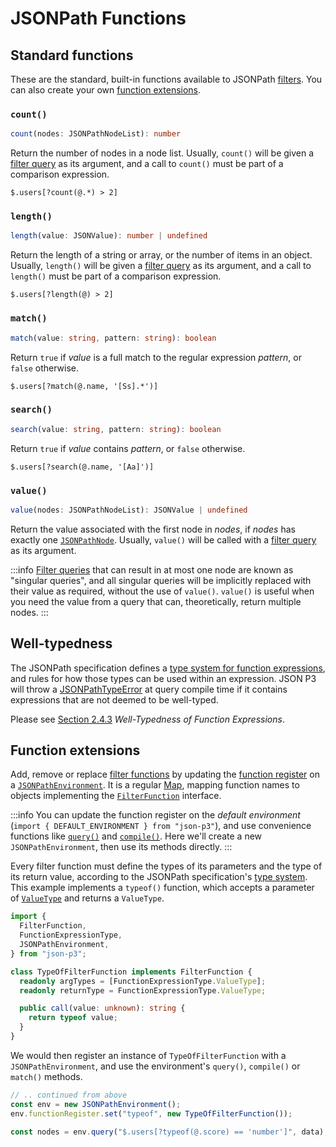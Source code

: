 # JSONPath Functions

## Standard functions

These are the standard, built-in functions available to JSONPath [filters](./jsonpath-syntax.md#filters). You can also create your own [function extensions](#function-extensions).

### `count()`

```typescript
count(nodes: JSONPathNodeList): number
```

Return the number of nodes in a node list. Usually, `count()` will be given a [filter query](./jsonpath-syntax.md#filter-queries) as its argument, and a call to `count()` must be part of a comparison expression.

```text title="Example query"
$.users[?count(@.*) > 2]
```

### `length()`

```typescript
length(value: JSONValue): number | undefined
```

Return the length of a string or array, or the number of items in an object. Usually, `length()` will be given a [filter query](./jsonpath-syntax.md#filter-queries) as its argument, and a call to `length()` must be part of a comparison expression.

```text title="Example query"
$.users[?length(@) > 2]
```

### `match()`

```typescript
match(value: string, pattern: string): boolean
```

Return `true` if _value_ is a full match to the regular expression _pattern_, or `false` otherwise.

```text title="Example query"
$.users[?match(@.name, '[Ss].*')]
```

### `search()`

```typescript
search(value: string, pattern: string): boolean
```

Return `true` if _value_ contains _pattern_, or `false` otherwise.

```text title="Example query"
$.users[?search(@.name, '[Aa]')]
```

### `value()`

```typescript
value(nodes: JSONPathNodeList): JSONValue | undefined
```

Return the value associated with the first node in _nodes_, if _nodes_ has exactly one [`JSONPathNode`](../api/classes/jsonpath.JSONPathNode.md). Usually, `value()` will be called with a [filter query](./jsonpath-syntax.md#filter-queries) as its argument.

:::info
[Filter queries](./jsonpath-syntax.md#filter-queries) that can result in at most one node are known as "singular queries", and all singular queries will be implicitly replaced with their value as required, without the use of `value()`. `value()` is useful when you need the value from a query that can, theoretically, return multiple nodes.
:::

## Well-typedness

The JSONPath specification defines a [type system for function expressions](https://datatracker.ietf.org/doc/html/draft-ietf-jsonpath-base-20#name-type-system-for-function-ex), and rules for how those types can be used within an expression. JSON P3 will throw a [JSONPathTypeError](../api/classes/jsonpath.JSONPathTypeError.md) at query compile time if it contains expressions that are not deemed to be well-typed.

Please see [Section 2.4.3](https://datatracker.ietf.org/doc/html/draft-ietf-jsonpath-base-20#name-well-typedness-of-function-) _Well-Typedness of Function Expressions_.

## Function extensions

Add, remove or replace [filter functions](./jsonpath-syntax.md#filter-functions) by updating the [function register](../api/classes/jsonpath.JSONPathEnvironment.md#functionregister) on a [`JSONPathEnvironment`](../api/classes/jsonpath.JSONPathEnvironment.md). It is a regular [Map](https://developer.mozilla.org/en-US/docs/Web/JavaScript/Reference/Global_Objects/Map), mapping function names to objects implementing the [`FilterFunction`](../api/interfaces/jsonpath.functions.FilterFunction.md) interface.

:::info
You can update the function register on the _default environment_ (`import { DEFAULT_ENVIRONMENT } from "json-p3"`), and use convenience functions like [`query()`](../quick-start.md#jsonpath) and [`compile()`](../quick-start.md#compilation). Here we'll create a new `JSONPathEnvironment`, then use its methods directly.
:::

Every filter function must define the types of its parameters and the type of its return value, according to the JSONPath specification's [type system](https://datatracker.ietf.org/doc/html/draft-ietf-jsonpath-base-20#name-type-system-for-function-ex). This example implements a `typeof()` function, which accepts a parameter of [`ValueType`](../api/enums/jsonpath.functions.FunctionExpressionType.md) and returns a `ValueType`.

```typescript
import {
  FilterFunction,
  FunctionExpressionType,
  JSONPathEnvironment,
} from "json-p3";

class TypeOfFilterFunction implements FilterFunction {
  readonly argTypes = [FunctionExpressionType.ValueType];
  readonly returnType = FunctionExpressionType.ValueType;

  public call(value: unknown): string {
    return typeof value;
  }
}
```

We would then register an instance of `TypeOfFilterFunction` with a `JSONPathEnvironment`, and use the environment's `query()`, `compile()` or `match()` methods.

```typescript
// .. continued from above
const env = new JSONPathEnvironment();
env.functionRegister.set("typeof", new TypeOfFilterFunction());

const nodes = env.query("$.users[?typeof(@.score) == 'number']", data);
```
